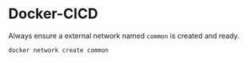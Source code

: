 # Docker-CICD

Always ensure a external network named `common` is created and ready.
```
docker network create common
```
